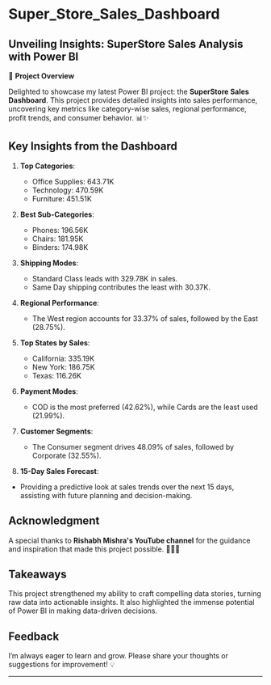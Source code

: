# Super_Store_Sales_Dashboard

## Unveiling Insights: SuperStore Sales Analysis with Power BI

🚀 **Project Overview**

Delighted to showcase my latest Power BI project: the **SuperStore Sales Dashboard**. This project provides detailed insights into sales performance, uncovering key metrics like category-wise sales, regional performance, profit trends, and consumer behavior. 📊✨

## Key Insights from the Dashboard

1. **Top Categories**:  
   - Office Supplies: 643.71K  
   - Technology: 470.59K  
   - Furniture: 451.51K  

2. **Best Sub-Categories**:  
   - Phones: 196.56K  
   - Chairs: 181.95K  
   - Binders: 174.98K  

3. **Shipping Modes**:  
   - Standard Class leads with 329.78K in sales.  
   - Same Day shipping contributes the least with 30.37K.

4. **Regional Performance**:  
   - The West region accounts for 33.37% of sales, followed by the East (28.75%).

5. **Top States by Sales**:  
   - California: 335.19K  
   - New York: 186.75K  
   - Texas: 116.26K  

6. **Payment Modes**:  
   - COD is the most preferred (42.62%), while Cards are the least used (21.99%).

7. **Customer Segments**:  
   - The Consumer segment drives 48.09% of sales, followed by Corporate (32.55%).
8. **15-Day Sales Forecast**:
  - Providing a predictive look at sales trends over the next 15 days, assisting with future planning and decision-making.

    
## Acknowledgment

A special thanks to **Rishabh Mishra's YouTube channel** for the guidance and inspiration that made this project possible. 🎥👨‍🏫

## Takeaways

This project strengthened my ability to craft compelling data stories, turning raw data into actionable insights. It also highlighted the immense potential of Power BI in making data-driven decisions.

## Feedback

I’m always eager to learn and grow. Please share your thoughts or suggestions for improvement! 💡

---
